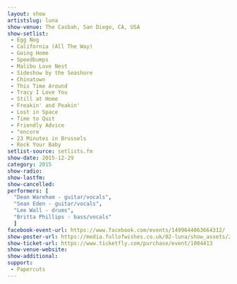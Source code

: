 ```yaml
---
layout: show
artistslug: luna
show-venue: The Casbah, San Diego, CA, USA
show-setlist:
 - Egg Nog
 - California (All The Way)
 - Going Home
 - Speedbumps
 - Malibu Love Nest
 - Sideshow by the Seashore
 - Chinatown
 - This Time Around
 - Tracy I Love You
 - Still at Home
 - Freakin' and Peakin'
 - Lost in Space
 - Time to Quit
 - Friendly Advice
 - ^encore
 - 23 Minutes in Brussels
 - Rock Your Baby
setlist-source: setlists.fm
show-date: 2015-12-29
category: 2015
show-radio:
show-lastfm:
show-cancelled:
performers: [
  "Dean Wareham - guitar/vocals",
  "Sean Eden - guitar/vocals",
  "Lee Wall - drums",
  "Britta Phillips - bass/vocals"
  ]
facebook-event-url: https://www.facebook.com/events/1499644063664312/
show-poster-url: https://media.fullofwishes.co.uk/02-luna/show_assets/2015-12-29/2015-12-29-luna-san-diego-poster.jpg
show-ticket-url: https://www.ticketfly.com/purchase/event/1004413
show-venue-website:
show-additional:
support:
 - Papercuts
---
```

